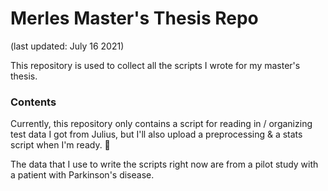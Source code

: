 # Merles Master's Thesis Repo 
(last updated: July 16 2021)

This repository is used to collect all the scripts I wrote for my master's thesis.

### Contents 
Currently, this repository only contains a script for reading in / organizing test data I got from Julius, but I'll also upload a preprocessing & a stats script when I'm ready. :turtle:   

The data that I use to write the scripts right now are from a pilot study with a patient with Parkinson's disease.
